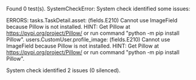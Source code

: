 Found 0 test(s).
SystemCheckError: System check identified some issues:

ERRORS:
tasks.TaskDetail.asset: (fields.E210) Cannot use ImageField because Pillow is not installed.
HINT: Get Pillow at https://pypi.org/project/Pillow/ or run command "python -m pip install Pillow".
users.CustomUser.profile_image: (fields.E210) Cannot use ImageField because Pillow is not installed.
HINT: Get Pillow at https://pypi.org/project/Pillow/ or run command "python -m pip install Pillow".

System check identified 2 issues (0 silenced).
